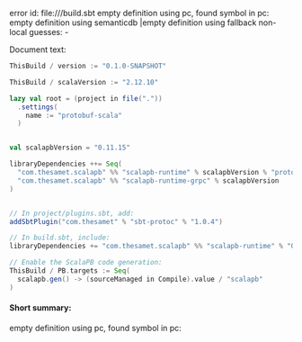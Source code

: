 error id: 
file://<WORKSPACE>/build.sbt
empty definition using pc, found symbol in pc: 
empty definition using semanticdb
|empty definition using fallback
non-local guesses:
	 -

Document text:

```scala
ThisBuild / version := "0.1.0-SNAPSHOT"

ThisBuild / scalaVersion := "2.12.10"

lazy val root = (project in file("."))
  .settings(
    name := "protobuf-scala"
  )


val scalapbVersion = "0.11.15"

libraryDependencies ++= Seq(
  "com.thesamet.scalapb" %% "scalapb-runtime" % scalapbVersion % "protobuf",
  "com.thesamet.scalapb" %% "scalapb-runtime-grpc" % scalapbVersion
)


// In project/plugins.sbt, add:
addSbtPlugin("com.thesamet" % "sbt-protoc" % "1.0.4")

// In build.sbt, include:
libraryDependencies += "com.thesamet.scalapb" %% "scalapb-runtime" % "0.11.10" // check for the latest version

// Enable the ScalaPB code generation:
ThisBuild / PB.targets := Seq(
  scalapb.gen() -> (sourceManaged in Compile).value / "scalapb"
)

```

#### Short summary: 

empty definition using pc, found symbol in pc: 
